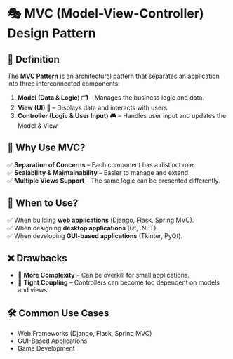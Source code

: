 # 🎭 MVC (Model-View-Controller) Design Pattern

## 📌 Definition  
The **MVC Pattern** is an architectural pattern that separates an application into three interconnected components:  
1. **Model (Data & Logic) 🗂️** – Manages the business logic and data.  
2. **View (UI) 🎨** – Displays data and interacts with users.  
3. **Controller (Logic & User Input) 🎮** – Handles user input and updates the Model & View.  

## 📌 Why Use MVC?  
✅ **Separation of Concerns** – Each component has a distinct role.  
✅ **Scalability & Maintainability** – Easier to manage and extend.  
✅ **Multiple Views Support** – The same logic can be presented differently.  

## 📌 When to Use?  
✅ When building **web applications** (Django, Flask, Spring MVC).  
✅ When designing **desktop applications** (Qt, .NET).  
✅ When developing **GUI-based applications** (Tkinter, PyQt).  

## ❌ Drawbacks  
- 🚧 **More Complexity** – Can be overkill for small applications.  
- 🚧 **Tight Coupling** – Controllers can become too dependent on models and views.  

## 🛠️ Common Use Cases  
- Web Frameworks (Django, Flask, Spring MVC)  
- GUI-Based Applications  
- Game Development  
